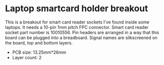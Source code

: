 # Laptop smartcard holder breakout

This is a breakout for smart card reader sockets I've found inside some laptops. It needs a 10-pin 1mm pitch FPC connector.
Smart card reader socket part number is 10010556.
Pin headers are arranged in a way that this board can be plugged into a breadboard.
Signal names are silkscreened on the board, top and bottom layers.

- PCB size: 13.25mm*26mm
- Layer count: 2
